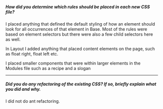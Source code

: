 ##### How did you determine which rules should be placed in each new CSS file?

I placed anything that defined the default styling of how an element should look for all occurrences of that element in Base. Most of the rules were based on element selectors but there were also a few child selectors here as well.

In Layout I added anything that placed content elements on the page, such as float right, float left etc.

I placed smaller components that were within larger elements in the Modules file such as a recipe and a slogan

---

##### Did you do any refactoring of the existing CSS? If so, briefly explain what you did and why.

I did not do ant refactoring.

